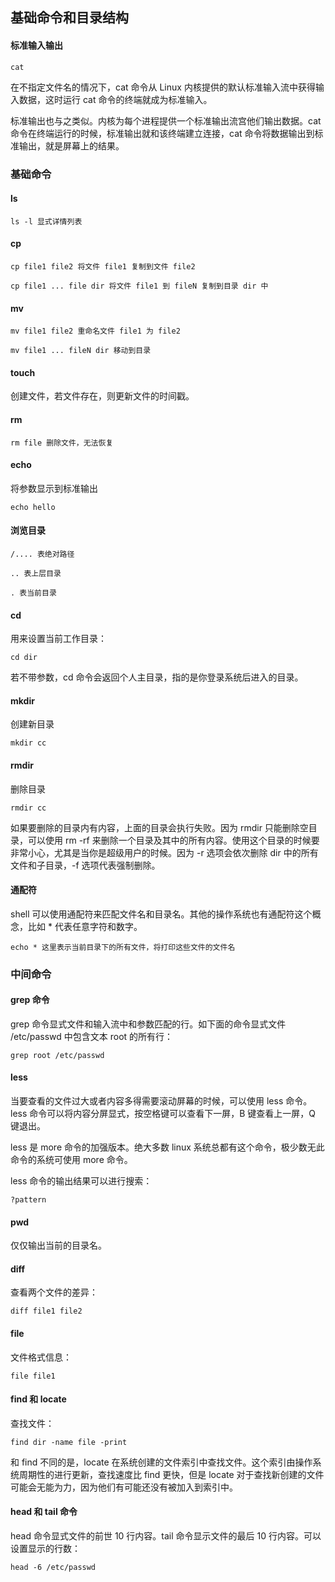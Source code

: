 ## 基础命令和目录结构



#### 标准输入输出

```shell
cat
```

在不指定文件名的情况下，cat 命令从 Linux 内核提供的默认标准输入流中获得输入数据，这时运行 cat 命令的终端就成为标准输入。

标准输出也与之类似。内核为每个进程提供一个标准输出流宫他们输出数据。cat 命令在终端运行的时候，标准输出就和该终端建立连接，cat 命令将数据输出到标准输出，就是屏幕上的结果。



### 基础命令

#### ls

```shell
ls -l 显式详情列表
```

#### cp

```shell
cp file1 file2 将文件 file1 复制到文件 file2
```

```shell
cp file1 ... file dir 将文件 file1 到 fileN 复制到目录 dir 中
```

#### mv

```shell
mv file1 file2 重命名文件 file1 为 file2
```

```shell
mv file1 ... fileN dir 移动到目录
```

#### touch

创建文件，若文件存在，则更新文件的时间戳。

#### rm 

```shell
rm file 删除文件，无法恢复
```

#### echo

将参数显示到标准输出

```shell
echo hello
```



#### 浏览目录

```shell
/.... 表绝对路径
```

```shell
.. 表上层目录
```

```shell
. 表当前目录
```

#### cd

用来设置当前工作目录：

```shell
cd dir
```

若不带参数，cd 命令会返回个人主目录，指的是你登录系统后进入的目录。

#### mkdir

创建新目录

```shell
mkdir cc
```

#### rmdir

删除目录

```shell
rmdir cc
```

如果要删除的目录内有内容，上面的目录会执行失败。因为 rmdir 只能删除空目录，可以使用 rm -rf 来删除一个目录及其中的所有内容。使用这个目录的时候要非常小心，尤其是当你是超级用户的时候。因为 -r 选项会依次删除 dir 中的所有文件和子目录，-f 选项代表强制删除。

#### 通配符

shell 可以使用通配符来匹配文件名和目录名。其他的操作系统也有通配符这个概念，比如 * 代表任意字符和数字。

```shell
echo * 这里表示当前目录下的所有文件，将打印这些文件的文件名
```

### 中间命令

#### grep 命令

grep 命令显式文件和输入流中和参数匹配的行。如下面的命令显式文件 /etc/passwd 中包含文本 root 的所有行：

```shell
grep root /etc/passwd
```

#### less

当要查看的文件过大或者内容多得需要滚动屏幕的时候，可以使用 less 命令。less 命令可以将内容分屏显式，按空格键可以查看下一屏，B 键查看上一屏，Q 键退出。

less 是 more 命令的加强版本。绝大多数 linux 系统总都有这个命令，极少数无此命令的系统可使用 more 命令。

less 命令的输出结果可以进行搜索：

```shell
?pattern
```

#### pwd

仅仅输出当前的目录名。

#### diff

查看两个文件的差异：

```shell
diff file1 file2
```

#### file

文件格式信息：

```shell
file file1
```

#### find 和 locate

查找文件：

```shell
find dir -name file -print
```

和 find 不同的是，locate 在系统创建的文件索引中查找文件。这个索引由操作系统周期性的进行更新，查找速度比 find 更快，但是 locate 对于查找新创建的文件可能会无能为力，因为他们有可能还没有被加入到索引中。

#### head 和 tail 命令

head 命令显式文件的前世 10 行内容。tail 命令显示文件的最后 10 行内容。可以设置显示的行数：

```shell
head -6 /etc/passwd
```

